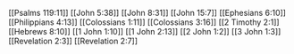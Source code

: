 [[Psalms 119:11]]
[[John 5:38]]
[[John 8:31]]
[[John 15:7]]
[[Ephesians 6:10]]
[[Philippians 4:13]]
[[Colossians 1:11]]
[[Colossians 3:16]]
[[2 Timothy 2:1]]
[[Hebrews 8:10]]
[[1 John 1:10]]
[[1 John 2:13]]
[[2 John 1:2]]
[[3 John 1:3]]
[[Revelation 2:3]]
[[Revelation 2:7]]

